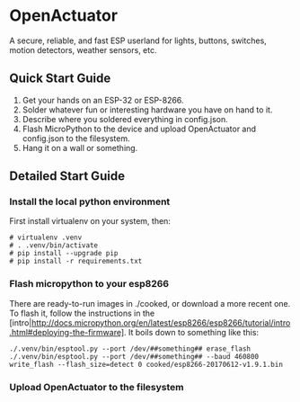 # OpenActuator
A secure, reliable, and fast ESP userland for lights, buttons, switches, motion detectors, weather sensors, etc.

## Quick Start Guide
1) Get your hands on an ESP-32 or ESP-8266.
1) Solder whatever fun or interesting hardware you have on hand to it.
1) Describe where you soldered everything in config.json.
1) Flash MicroPython to the device and upload OpenActuator and config.json to the filesystem.
1) Hang it on a wall or something.

## Detailed Start Guide

### Install the local python environment

First install virtualenv on your system, then:
```
# virtualenv .venv
# . .venv/bin/activate
# pip install --upgrade pip
# pip install -r requirements.txt
```

### Flash micropython to your esp8266

There are ready-to-run images in ./cooked, or download a more recent one. To flash it, follow the instructions in the [intro|http://docs.micropython.org/en/latest/esp8266/esp8266/tutorial/intro.html#deploying-the-firmware]. It boils down to something like this:

```
./.venv/bin/esptool.py --port /dev/##something## erase_flash
./.venv/bin/esptool.py --port /dev/##something## --baud 460800 write_flash --flash_size=detect 0 cooked/esp8266-20170612-v1.9.1.bin
```

### Upload OpenActuator to the filesystem
